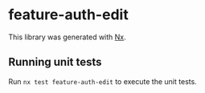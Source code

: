 # feature-auth-edit

This library was generated with [Nx](https://nx.dev).

## Running unit tests

Run `nx test feature-auth-edit` to execute the unit tests.
